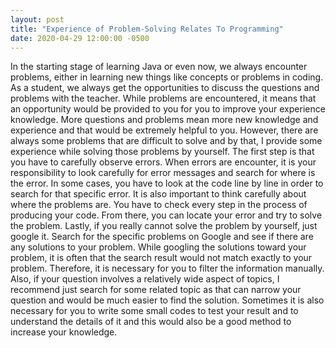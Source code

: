 ```yaml
---
layout: post
title: "Experience of Problem-Solving Relates To Programming"
date: 2020-04-29 12:00:00 -0500
---
```


In the starting stage of learning Java or even now, we always encounter problems, either in learning new things like concepts or problems in coding. As a student, we always get the opportunities to discuss the questions and problems with the teacher. While problems are encountered, it means that an opportunity would be provided to you for you to improve your experience knowledge. More questions and problems mean more new knowledge and experience and that would be extremely helpful to you. However, there are always some problems that are difficult to solve and by that, I provide some experience while solving those problems by yourself. The first step is that you have to carefully observe errors. When errors are encounter, it is your responsibility to look carefully for error messages and search for where is the error. In some cases, you have to look at the code line by line in order to search for that specific error. It is also important to think carefully about where the problems are. You have to check every step in the process of producing your code. From there, you can locate your error and try to solve the problem. Lastly, if you really cannot solve the problem by yourself, just google it. Search for the specific problems on Google and see if there are any solutions to your problem. While googling the solutions toward your problem, it is often that the search result would not match exactly to your problem. Therefore, it is necessary for you to filter the information manually. Also, if your question involves a relatively wide aspect of topics, I recommend just search for some related topic as that can narrow your question and would be much easier to find the solution. Sometimes it is also necessary for you to write some small codes to test your result and to understand the details of it and this would also be a good method to increase your knowledge.

